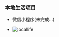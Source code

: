 ### 本地生活项目

 + 微信小程序(未完成...)

 + ![locallife]('https://github.com/Bebe-gu/LocalLife-weapp/blob/master/assets/locallife-weapp.png')  